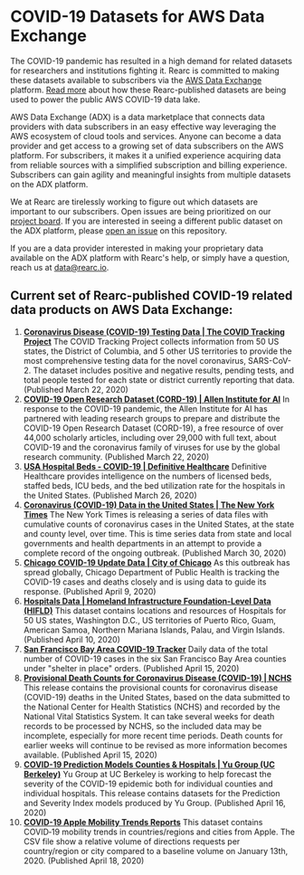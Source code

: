 # COVID-19 Datasets for AWS Data Exchange

The COVID-19 pandemic has resulted in a high demand for related datasets for researchers and institutions fighting it. Rearc is committed to making these datasets available to subscribers via the [AWS Data Exchange](https://aws.amazon.com/data-exchange/) platform. [Read more](https://aws.amazon.com/blogs/big-data/a-public-data-lake-for-analysis-of-covid-19-data/) about how these Rearc-published datasets are being used to power the public AWS COVID-19 data lake.

AWS Data Exchange (ADX) is a data marketplace that connects data providers with data subscribers in an easy effective way leveraging the AWS ecosystem of cloud tools and services. Anyone can become a data provider and get access to a growing set of data subscribers on the AWS platform. For subscribers, it makes it a unified experience acquiring data from reliable sources with a simplified subscription and billing experience. Subscribers can gain agility and meaningful insights from multiple datasets on the ADX platform. 

We at Rearc are tirelessly working to figure out which datasets are important to our subscribers. Open issues are being prioritized on our [project board](https://github.com/rearc-data/covid-datasets-aws-data-exchange/projects/1). If you are interested in seeing a different public dataset on the ADX platform, please [open an issue](https://github.com/rearc-data/covid-datasets-aws-data-exchange/issues/new) on this repository.

If you are a data provider interested in making your proprietary data available on the ADX platform with Rearc's help, or simply have a question, reach us at [data@rearc.io](mailto:data@rearc.io).

## Current set of Rearc-published COVID-19 related data products on AWS Data Exchange:

1. [**Coronavirus Disease (COVID-19) Testing Data | The COVID Tracking Project**](https://aws.amazon.com/marketplace/pp/prodview-a2ev4blctqkwc?ref_=srh_res_product_title)
The COVID Tracking Project collects information from 50 US states, the District of Columbia, and 5 other US territories to provide the most comprehensive testing data for the novel coronavirus, SARS-CoV-2. The dataset includes positive and negative results, pending tests, and total people tested for each state or district currently reporting that data. (Published March 22, 2020)
2. [**COVID-19 Open Research Dataset (CORD-19) | Allen Institute for AI**](https://aws.amazon.com/marketplace/pp/prodview-ybwpxcqlznbas?ref_=srh_res_product_title)
In response to the COVID-19 pandemic, the Allen Institute for AI has partnered with leading research groups to prepare and distribute the COVID-19 Open Research Dataset (CORD-19), a free resource of over 44,000 scholarly articles, including over 29,000 with full text, about COVID-19 and the coronavirus family of viruses for use by the global research community. (Published March 22, 2020)
3. [**USA Hospital Beds - COVID-19 | Definitive Healthcare**](https://aws.amazon.com/marketplace/pp/prodview-yivxd2owkloha?ref_=srh_res_product_title)
Definitive Healthcare provides intelligence on the numbers of licensed beds, staffed beds, ICU beds, and the bed utilization rate for the hospitals in the United States. (Published March 26, 2020)
4. [**Coronavirus (COVID-19) Data in the United States | The New York Times**](https://aws.amazon.com/marketplace/pp/prodview-jmb464qw2yg74?ref_=srh_res_product_title)
The New York Times is releasing a series of data files with cumulative counts of coronavirus cases in the United States, at the state and county level, over time. This is time series data from state and local governments and health departments in an attempt to provide a complete record of the ongoing outbreak. (Published March 30, 2020)
5. [**Chicago COVID-19 Update Data | City of Chicago**](https://aws.amazon.com/marketplace/pp/prodview-awlpvbw6cui3g?ref_=srh_res_product_title)
As this outbreak has spread globally, Chicago Department of Public Health is tracking the COVID-19 cases and deaths closely and is using data to guide its response. (Published April 9, 2020)
6. [**Hospitals Data | Homeland Infrastructure Foundation-Level Data (HIFLD)**](https://aws.amazon.com/marketplace/pp/prodview-fmjkj5jshol2k?ref_=srh_res_product_title)
This dataset contains locations and resources of Hospitals for 50 US states, Washington D.C., US territories of Puerto Rico, Guam, American Samoa, Northern Mariana Islands, Palau, and Virgin Islands. (Published April 10, 2020)
7. [**San Francisco Bay Area COVID-19 Tracker**](https://aws.amazon.com/marketplace/pp/prodview-7bbg5rjbsmimg?ref_=srh_res_product_title)
Daily data of the total number of COVID-19 cases in the six San Francisco Bay Area counties under "shelter in place" orders. (Published April 15, 2020)
8. [**Provisional Death Counts for Coronavirus Disease (COVID-19) | NCHS**](https://aws.amazon.com/marketplace/pp/prodview-rw5xp4o4hqu7g?ref_=srh_res_product_title)
This release contains the provisional counts for coronavirus disease (COVID-19) deaths in the United States, based on the data submitted to the National Center for Health Statistics (NCHS) and recorded by the National Vital Statistics System. It can take several weeks for death records to be processed by NCHS, so the included data may be incomplete, especially for more recent time periods. Death counts for earlier weeks will continue to be revised as more information becomes available. (Published April 15, 2020)
9. [**COVID-19 Prediction Models Counties & Hospitals | Yu Group (UC Berkeley)**](https://aws.amazon.com/marketplace/pp/prodview-px2tvvydirx4o?ref_=srh_res_product_title)
Yu Group at UC Berkeley is working to help forecast the severity of the COVID-19 epidemic both for individual counties and individual hospitals. This release contains datasets for the Prediction and Severity Index models produced by Yu Group. (Published April 16, 2020)
10. [**COVID-19 Apple Mobility Trends Reports**](https://aws.amazon.com/marketplace/pp/prodview-acck5rnrfjl2w?ref_=srh_res_product_title)
This dataset contains COVID‑19 mobility trends in countries/regions and cities from Apple. The CSV file show a relative volume of directions requests per country/region or city compared to a baseline volume on January 13th, 2020. (Published April 18, 2020)
